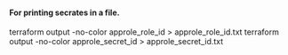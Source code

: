 #### For printing secrates in a file.
terraform output -no-color approle_role_id > approle_role_id.txt
terraform output -no-color approle_secret_id > approle_secret_id.txt